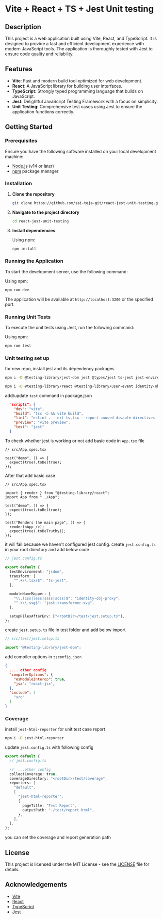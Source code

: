 # Vite + React + TS + Jest Unit testing

## Description

This project is a web application built using Vite, React, and TypeScript. It is designed to provide a fast and efficient development experience with modern JavaScript tools. The application is thoroughly tested with Jest to ensure code quality and reliability.

## Features

- **Vite**: Fast and modern build tool optimized for web development.
- **React**: A JavaScript library for building user interfaces.
- **TypeScript**: Strongly typed programming language that builds on JavaScript.
- **Jest**: Delightful JavaScript Testing Framework with a focus on simplicity.
- **Unit Testing**: Comprehensive test cases using Jest to ensure the application functions correctly.

## Getting Started

### Prerequisites

Ensure you have the following software installed on your local development machine:

- [Node.js](https://nodejs.org/en/) (v14 or later)
- [npm](https://www.npmjs.com/) package manager

### Installation

1. **Clone the repository**

   ```bash
   git clone https://github.com/sai-teja-git/react-jest-unit-testing.git
   ```

2. **Navigate to the project directory**

   ```bash
   cd react-jest-unit-testing
   ```

3. **Install dependencies**

   Using npm:

   ```bash
   npm install
   ```

### Running the Application

To start the development server, use the following command:

Using npm:

```bash
npm run dev
```

The application will be available at `http://localhost:3200` or the specified port.

### Running Unit Tests

To execute the unit tests using Jest, run the following command:

Using npm:

```bash
npm run test
```

### Unit testing set up

for new repo, install jest and its dependency packages

```sh
npm i -D @testing-library/jest-dom jest @types/jest ts-jest jest-environment-jsdom
```

```sh
npm i -D @testing-library/react @testing-library/user-event identity-obj-proxy ts-node jest-transformer-svg
```

add/update `test` command in package.json

```package.json
  "scripts": {
    "dev": "vite",
    "build": "tsc -b && vite build",
    "lint": "eslint . --ext ts,tsx --report-unused-disable-directives --max-warnings 0",
    "preview": "vite preview",
    "test": "jest"
  }
```

To check whether jest is working or not add basic code in `App.tsx` file

```tsx
// src/App.spec.tsx

test("demo", () => {
  expect(true).toBe(true);
});
```

After that add basic case

```tsx
// src/App.spec.tsx

import { render } from "@testing-library/react";
import App from "../App";

test("demo", () => {
  expect(true).toBe(true);
});

test("Renders the main page", () => {
  render(<App />);
  expect(true).toBeTruthy();
});
```

it will fail because we haven't configured jest config. create `jest.config.ts` in your root directory and add below code

```ts
// jest.config.ts

export default {
  testEnvironment: "jsdom",
  transform: {
    "^.+\\.tsx?$": "ts-jest",
  },

  moduleNameMapper: {
    "\\.(css|less|sass|scss)$": "identity-obj-proxy",
    "^.+\\.svg$": "jest-transformer-svg",
  },

  setupFilesAfterEnv: ["<rootDir>/test/jest.setup.ts"],
};
```

create `jest.setup.ts` file in test folder and add below import

```ts
// src/test/jest.setup.ts

import "@testing-library/jest-dom";
```

add compiler options in `tsconfig.json`

```json
{
  .... other config
  "compilerOptions": {
    "esModuleInterop": true,
    "jsx": "react-jsx",
  },
  "include": [
    "src"
  ]
}
```

### Coverage

install `jest-html-reporter` for unit test case report

```sh
npm i -D jest-html-reporter
```

update `jest.config.ts` with following config

```ts
export default {
  // jest.config.ts

  //  ...other config
  collectCoverage: true,
  coverageDirectory: "<rootDir>/test/coverage",
  reporters: [
    "default",
    [
      "jest-html-reporter",
      {
        pageTitle: "Test Report",
        outputPath: "./test/report.html",
      },
    ],
  ],
};
```

you can set the coverage and report generation path

## License

This project is licensed under the MIT License - see the [LICENSE](LICENSE) file for details.

## Acknowledgements

- [Vite](https://vitejs.dev/)
- [React](https://reactjs.org/)
- [TypeScript](https://www.typescriptlang.org/)
- [Jest](https://jestjs.io/)
